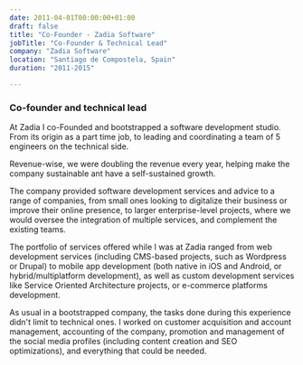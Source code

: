 ```yaml
---
date: 2011-04-01T00:00:00+01:00
draft: false
title: "Co-Founder - Zadia Software"
jobTitle: "Co-Founder & Technical Lead"
company: "Zadia Software"
location: "Santiago de Compostela, Spain"
duration: "2011-2015"

---
```


### Co-founder and technical lead

At Zadia I co-Founded and bootstrapped a software development studio. From its origin as a part time job, to leading and coordinating a team of 5 engineers on the technical side. 

Revenue-wise, we were doubling the revenue every year, helping make the company sustainable ant have a self-sustained growth.

The company provided software development services and advice to a range of companies, from small ones looking to digitalize their business or improve their online presence, to larger enterprise-level projects, where we would oversee the integration of multiple services, and complement the existing teams.

The portfolio of services offered while I was at Zadia ranged from web development services (including CMS-based projects, such as Wordpress or Drupal) to mobile app development (both native in iOS and Android, or hybrid/multiplatform development), as well as custom development services like Service Oriented Architecture projects, or e-commerce platforms development.

As usual in a bootstrapped company, the tasks done during this experience didn't limit to technical ones. I worked on customer acquisition and account management, accounting of the company, promotion and management of the social media profiles (including content creation and SEO optimizations), and everything that could be needed.

